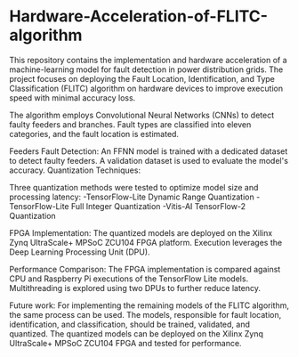 # Hardware-Acceleration-of-FLITC-algorithm

This repository contains the implementation and hardware acceleration of a machine-learning model for fault detection in power distribution grids. The project focuses on deploying the Fault Location, Identification, and Type Classification (FLITC) algorithm on hardware devices to improve execution speed with minimal accuracy loss.

The algorithm employs Convolutional Neural Networks (CNNs) to detect faulty feeders and branches.
Fault types are classified into eleven categories, and the fault location is estimated.

Feeders Fault Detection: An FFNN model is trained with a dedicated dataset to detect faulty feeders.
A validation dataset is used to evaluate the model's accuracy.
Quantization Techniques:

Three quantization methods were tested to optimize model size and processing latency:
-TensorFlow-Lite Dynamic Range Quantization
-TensorFlow-Lite Full Integer Quantization
-Vitis-AI TensorFlow-2 Quantization

FPGA Implementation: The quantized models are deployed on the Xilinx Zynq UltraScale+ MPSoC ZCU104 FPGA platform.
Execution leverages the Deep Learning Processing Unit (DPU).

Performance Comparison: The FPGA implementation is compared against CPU and Raspberry Pi executions of the TensorFlow Lite models.
Multithreading is explored using two DPUs to further reduce latency.

Future work: 
For implementing the remaining models of the FLITC algorithm, the same process can be used. The models, responsible for fault location, identification, and classification, should be trained, validated, and quantized. The quantized models can be deployed on the Xilinx Zynq UltraScale+ MPSoC ZCU104 FPGA and tested for performance.

